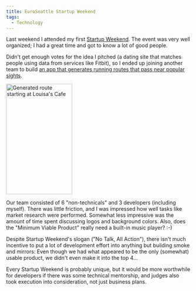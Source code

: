 ```yaml
---
title: EuroSeattle Startup Weekend
tags:
  - Technology
---
```


Last weekend I attended my first [Startup Weekend](http://euroseattle.startupweekend.org/). The event was very well organized; I had a great time and got to know a lot of good people.

Didn't get enough votes for the idea I pitched (a dating site that matches people using data from services like Fitbit), so I ended up joining another team to build [an app that generates running routes that pass near popular sights](http://www.myloop.co/).

<img src="myloop_app.png" title="Generated route starting at Louisa's Cafe" width="180" height="300"/>

Our team consisted of 6 "non-technicals" and 3 developers (including myself). There was little friction, and I was impressed how well tasks like market research were performed. Somewhat less impressive was the amount of time spent discussing logos and background colors. Also, does the "Minimum Viable Product" really need a built-in music player? :-)

Despite Startup Weekend's slogan ("No Talk, All Action"), there isn't much incentive to put a lot of development effort into anything but building smoke and mirrors: Even though we had what appeared to be the only (somewhat) usable product, we didn't even make it into the top 4...

Every Startup Weekend is probably unique, but it would be more worthwhile for developers if there was some technical mentorship, and judges also took execution into consideration, not just business plans.